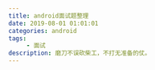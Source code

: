 ```yaml
---
title: android面试题整理
date: 2019-08-01 01:01:01
categories: android
tags:
     - 面试
description: 磨刀不误砍柴工，不打无准备的仗。
---
```


